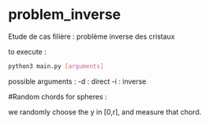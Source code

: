 # problem_inverse
Etude de cas filière : problème inverse des cristaux 

to execute :

```bash
python3 main.py [arguments]
```

possible arguments :
-d : direct
-i : inverse

#Random chords for spheres : 

we randomly choose the y in [0,r], and measure that chord.

